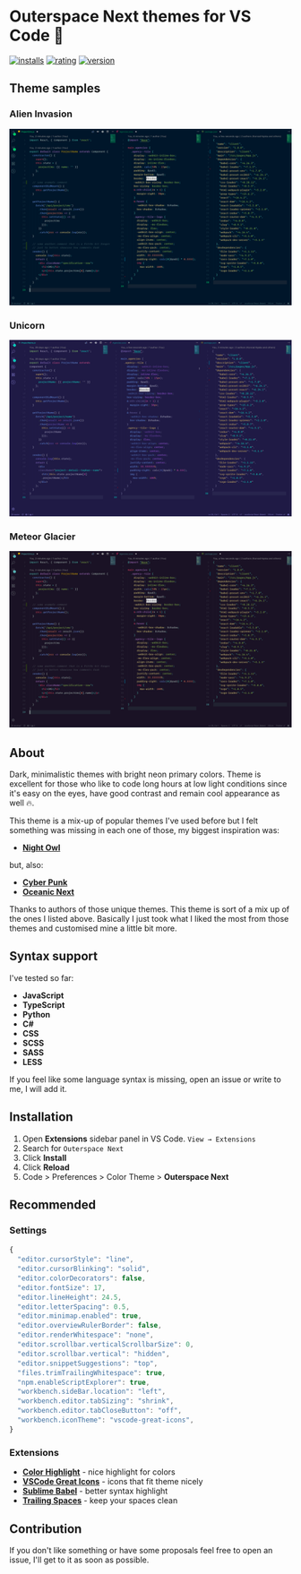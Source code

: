 # Outerspace Next themes for VS Code 🦄

[![installs](https://vsmarketplacebadge.apphb.com/installs/konradkeska.outerspace-next.svg)](https://marketplace.visualstudio.com/items?itemName=konradkeska.outerspace-next)
[![rating](https://vsmarketplacebadge.apphb.com/rating/konradkeska.outerspace-next.svg)](https://marketplace.visualstudio.com/items?itemName=konradkeska.outerspace-next)
[![version](https://vsmarketplacebadge.apphb.com/version/konradkeska.outerspace-next.svg)](https://marketplace.visualstudio.com/items?itemName=konradkeska.outerspace-next)

## Theme samples

### Alien Invasion

![Preview](https://raw.githubusercontent.com/konradkeska/outerspace-next/master/images/alieninvasion.png)

### Unicorn

![Preview](https://raw.githubusercontent.com/konradkeska/outerspace-next/master/images/unicorn.png)

### Meteor Glacier

![Preview](https://raw.githubusercontent.com/konradkeska/outerspace-next/master/images/meteorglacier.png)

## About

Dark, minimalistic themes with bright neon primary colors. Theme is excellent for those who like to code long hours at low light conditions since it's easy on the eyes, have good contrast and remain cool appearance as well 🔥.

This theme is a mix-up of popular themes I've used before but I felt something was missing in each one of those, my biggest inspiration was:

- [**Night Owl**](https://github.com/sdras/night-owl-vscode-theme)

but, also:

- [**Cyber Punk**](https://github.com/prometheux-ar/cyberpunk)
- [**Oceanic Next**](https://github.com/mhartington/oceanic-next)

Thanks to authors of those unique themes. This theme is sort of a mix up of the ones I listed above. Basically I just took what I liked the most from those themes and customised mine a little bit more.

## Syntax support

I've tested so far:

- **JavaScript**
- **TypeScript**
- **Python**
- **C#**
- **CSS**
- **SCSS**
- **SASS**
- **LESS**

If you feel like some language syntax is missing, open an issue or write to me, I will add it.

## Installation

1. Open **Extensions** sidebar panel in VS Code. `View → Extensions`
2. Search for `Outerspace Next`
3. Click **Install**
4. Click **Reload**
5. Code > Preferences > Color Theme > **Outerspace Next**

## Recommended

### Settings

```js
{
  "editor.cursorStyle": "line",
  "editor.cursorBlinking": "solid",
  "editor.colorDecorators": false,
  "editor.fontSize": 17,
  "editor.lineHeight": 24.5,
  "editor.letterSpacing": 0.5,
  "editor.minimap.enabled": true,
  "editor.overviewRulerBorder": false,
  "editor.renderWhitespace": "none",
  "editor.scrollbar.verticalScrollbarSize": 0,
  "editor.scrollbar.vertical": "hidden",
  "editor.snippetSuggestions": "top",
  "files.trimTrailingWhitespace": true,
  "npm.enableScriptExplorer": true,
  "workbench.sideBar.location": "left",
  "workbench.editor.tabSizing": "shrink",
  "workbench.editor.tabCloseButton": "off",
  "workbench.iconTheme": "vscode-great-icons",
}
```

### Extensions

- [**Color Highlight**](https://marketplace.visualstudio.com/items?itemName=naumovs.color-highlight) - nice highlight for colors
- [**VSCode Great Icons**](https://marketplace.visualstudio.com/items?itemName=emmanuelbeziat.vscode-great-icons) - icons that fit theme nicely
- [**Sublime Babel**](https://marketplace.visualstudio.com/items?itemName=joshpeng.sublime-babel-vscode) - better syntax highlight
- [**Trailing Spaces**](https://marketplace.visualstudio.com/items?itemName=shardulm94.trailing-spaces) - keep your spaces clean

## Contribution

If you don't like something or have some proposals feel free to open an issue, I'll get to it as soon as possible.
